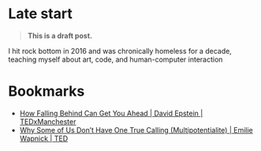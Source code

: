 # Late start
> **This is a draft post.**
<!-- @todo Add examples of late bloomers from TedxManchester talk -->

I hit rock bottom in 2016 and was chronically homeless for a decade, teaching myself about art, code, and human-computer interaction

# Bookmarks
- [How Falling Behind Can Get You Ahead | David Epstein | TEDxManchester
](https://www.youtube.com/watch?v=BQ2_BwqcFsc)
- [Why Some of Us Don’t Have One True Calling (Multipotentialite) | Emilie Wapnick | TED
](https://www.youtube.com/watch?v=4sZdcB6bjI8)